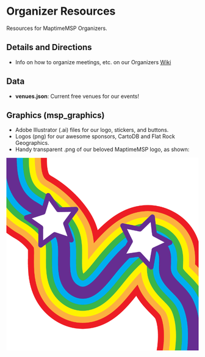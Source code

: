 # Organizer Resources
Resources for MaptimeMSP Organizers.

## Details and Directions
- Info on how to organize meetings, etc. on our Organizers [Wiki](../../wiki)

## Data
- **venues.json**: Current free venues for our events!

## Graphics (msp_graphics)  
- Adobe Illustrator (.ai) files for our logo, stickers, and buttons.
- Logos (png) for our awesome sponsors, CartoDB and Flat Rock Geographics.
- Handy transparent .png of our beloved MaptimeMSP logo, as shown:

![msp_logo png](/msp_graphics/msp_logo.png)
